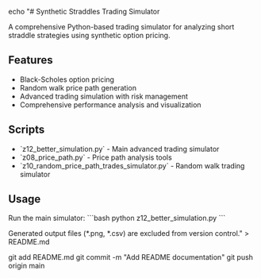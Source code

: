 echo "# Synthetic Straddles Trading Simulator

A comprehensive Python-based trading simulator for analyzing short straddle strategies using synthetic option pricing.

## Features
- Black-Scholes option pricing
- Random walk price path generation
- Advanced trading simulation with risk management
- Comprehensive performance analysis and visualization

## Scripts
- \`z12_better_simulation.py\` - Main advanced trading simulator
- \`z08_price_path.py\` - Price path analysis tools
- \`z10_random_price_path_trades_simulator.py\` - Random walk trading simulator

## Usage
Run the main simulator:
\`\`\`bash
python z12_better_simulation.py
\`\`\`

Generated output files (*.png, *.csv) are excluded from version control." > README.md

git add README.md
git commit -m "Add README documentation"
git push origin main
